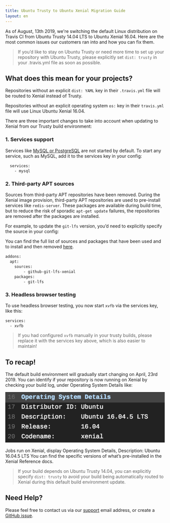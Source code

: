 ```yaml
---
title: Ubuntu Trusty to Ubuntu Xenial Migration Guide
layout: en
---
```


As of August, 13th 2019, we're switching the default Linux distribution on Travis CI from Ubuntu Trusty 14.04 LTS to
Ubuntu Xenial 16.04. Here are the most common issues our customers ran into and how you can fix them.

> If you’d like to stay on Ubuntu Trusty or need more time to set up your repository with Ubuntu Trusty, 
please explicitly set `dist: trusty` in your .travis.yml file as soon as possible.

## What does this mean for your projects?

Repositories without an explicit `dist: YAML` key in their `.travis.yml` file will be routed to Xenial instead of Trusty.

Repositories without an explicit operating system `os:` key in their `travis.yml` file will use Linux Ubuntu Xenial 16.04.

There are three important changes to take into account when updating to Xenial from our Trusty build environment:

### 1. Services support

Services like [MySQL or PostgreSQL](https://docs.travis-ci.com/user/database-setup/) are not started by default. To start any service, such as MySQL, add it to the services key in your config:

```
  services:
    - mysql
```

### 2. Third-party APT sources

Sources from third-party APT repositories have been removed. During the Xenial image provision, third-party APT repositories are used to pre-install services like `redis-server`. These packages are available during build time, but to reduce the risk of sporadic `apt-get update` failures, the repositories are removed after the packages are installed.

For example, to update the `git-lfs` version, you’d need to explicitly specify the source in your config:

You can find the full list of sources and packages that have been used and to install and then removed [here](https://docs.travis-ci.com/user/reference/xenial#third-party-apt-repositories-removed).

```
addons:
  apt:
    sources:
    	- github-git-lfs-xenial
    packages:
    	- git-lfs
```

### 3. Headless browser testing

To use headless browser testing, you now start `xvfb` via the services key, like this:

```
services:
  - xvfb
```

> If you had configured `xvfb` manually in your trusty builds, please replace it with the services key above, which is also easier to maintain!

## To recap!

The default build environment will gradually start changing on April, 23rd 2019. You can identify if your repository is now running on Xenial by checking your build log, under Operating System Details like:

![OS details](/images/2019-04-15-xenial-build-log.png)

Jobs run on Xenial, display Operating System Details, Description: Ubuntu 16.04.5 LTS
You can find the specific versions of what’s pre-installed in the Xenial Reference docs.

> If your build depends on Ubuntu Trusty 14.04, you can explicitly specify `dist: trusty` to avoid your build being automatically routed to Xenial during this default build environment update.


## Need Help?

Please feel free to contact us via our [support](mailto:support@travis-ci.com?subject=Issues%20migrating%20my%20build%20to%20Trusty) email address, or create a [GitHub issue](https://github.com/travis-ci/travis-ci/issues/new).

